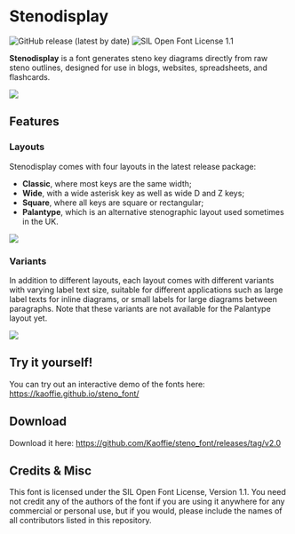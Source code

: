 # Stenodisplay 

![GitHub release (latest by date)](https://img.shields.io/github/v/release/kaoffie/steno_font)
![SIL Open Font License 1.1](https://img.shields.io/badge/license-OFL--1.1-green)

**Stenodisplay** is a font generates steno key diagrams directly from raw steno outlines, designed for use in blogs, websites, spreadsheets, and flashcards.

![](https://user-images.githubusercontent.com/30435273/146593219-390f8b35-a9f5-4cd3-a11d-f4dc2ba216da.png)

## Features

### Layouts

Stenodisplay comes with four layouts in the latest release package: 
- **Classic**, where most keys are the same width;
- **Wide**, with a wide asterisk key as well as wide D and Z keys;
- **Square**, where all keys are square or rectangular;
- **Palantype**, which is an alternative stenographic layout used sometimes in the UK.

![](https://user-images.githubusercontent.com/30435273/146593270-25b7d32a-f6f9-4571-86ae-1350a47fa130.png)

### Variants

In addition to different layouts, each layout comes with different variants with varying label text size, suitable for different applications such as large label texts for inline diagrams, or small labels for large diagrams between paragraphs. Note that these variants are not available for the Palantype layout yet.

![](https://user-images.githubusercontent.com/30435273/146593308-5947ca58-7081-4cb0-af2b-3d227972499d.png)

## Try it yourself!

You can try out an interactive demo of the fonts here: https://kaoffie.github.io/steno_font/

## Download

Download it here: https://github.com/Kaoffie/steno_font/releases/tag/v2.0


## Credits & Misc

This font is licensed under the SIL Open Font License, Version 1.1. You need not credit any of the authors of the font if you are using it anywhere for any commercial or personal use, but if you would, please include the names of all contributors listed in this repository.
